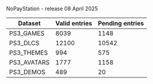 NoPayStation - release 08 April 2025

|  Dataset  |Valid entries|Pending entries|
|-----------|-------------|---------------|
| PS3_GAMES |     8039    |      1148     |
|  PS3_DLCS |    12100    |     10542     |
| PS3_THEMES|     994     |      575      |
|PS3_AVATARS|     1777    |      1158     |
| PS3_DEMOS |     489     |       20      |